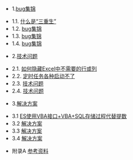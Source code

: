 * 1.[bug集锦](01.0.md)
 - 1.1. [什么是“三重生”](01.1.md)
 - 1.2. [bug集锦](01.2.md)
 - 1.3. [bug集锦](01.3.md)
 - 1.4. [bug集锦](01.4.md)
* 2.[技术问题](02.0.md)
 - 2.1. [如何隐藏Excel中不需要的行或列](02.1.md)
 - 2.2. [定时任务各种启动不了](02.2.md)
 - 2.3. [技术问题](02.3.md)
 - 2.4. [技术问题](02.4.md)
* 3.[解决方案](03.0.md)
 - 3.1 [ES使用VBA接口+VBA+SQL存储过程代替提数](03.1.md)
 - 3.2 [解决方案](03.2.md)
 - 3.3 [解决方案](03.3.md)
 - 3.4 [解决方案](03.4.md)
* 附录A [参考资料](ref.md)
